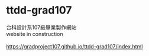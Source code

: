 # ttdd-grad107
台科設計系107級畢業製作網站<br>
website in construction<br><br>
https://gradproject107.github.io/ttdd-grad107/index.html
